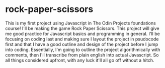 # rock-paper-scissors
This is my first project using Javascript in The Odin Projects foundations course! I'll be making the game Rock Paper Scissors.
This project will give me good practice for Javascript basics and programming in general.
I'll be focusing on coding last and making sure I layout the project in psudocode first and that I have a good outline and design of the project before I jump into coding.
Essentially, I'm going to outline the project algorithmically with comments, then I'll transcribe from plain english into actual Javascript.
So all things considered upfront, with any luck it'll all go off without a hitch.
